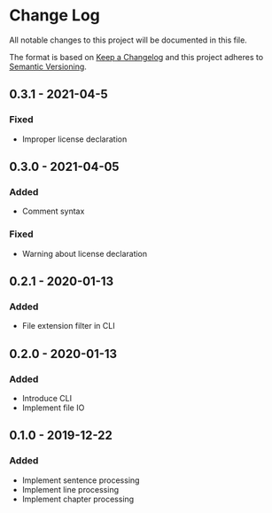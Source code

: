 # Change Log
All notable changes to this project will be documented in this file.

The format is based on [Keep a Changelog](http://keepachangelog.com/)
and this project adheres to [Semantic Versioning](http://semver.org/).

## 0.3.1 - 2021-04-5

### Fixed

* Improper license declaration

## 0.3.0 - 2021-04-05

### Added

* Comment syntax

### Fixed

* Warning about license declaration

## 0.2.1 - 2020-01-13
### Added
* File extension filter in CLI

## 0.2.0 - 2020-01-13
### Added
* Introduce CLI
* Implement file IO

## 0.1.0 - 2019-12-22
### Added

* Implement sentence processing
* Implement line processing
* Implement chapter processing